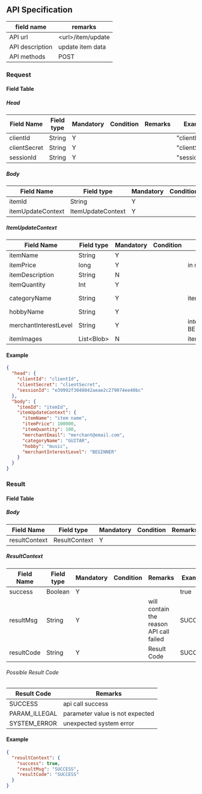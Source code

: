 ## API Specification

| field name      | remarks             |
| --------------- | ------------------- |
| API url         | \<url\>/item/update |
| API description | update item data    |
| API methods     | POST                |

### Request

#### Field Table

##### Head

| Field Name   | Field type | Mandatory | Condition | Remarks | Example        |
| ------------ | ---------- | --------- | --------- | ------- | -------------- |
| clientId     | String     | Y         |           |         | "clientId"     |
| clientSecret | String     | Y         |           |         | "clientSecret" |
| sessionId    | String     | Y         |           |         | "sessionId"    |

##### Body

| Field Name        | Field type        | Mandatory | Condition | Remarks | Example              |
| ----------------- | ----------------- | --------- | --------- | ------- | -------------------- |
| itemId            | String            | Y         |           |         | "merchant@email.com" |
| itemUpdateContext | ItemUpdateContext | Y         |           |         |                      |

##### ItemUpdateContext
| Field Name            | Field type   | Mandatory | Condition | Remarks                                                             | Example        |
| --------------------- | ------------ | --------- | --------- | ------------------------------------------------------------------- | -------------- |
| itemName              | String       | Y         |           |                                                                     | "item name"    |
| itemPrice             | long         | Y         |           | in rupiah                                                           | 100000         |
| itemDescription       | String       | N         |           |                                                                     |                |
| itemQuantity          | Int          | Y         |           |                                                                     | 10             |
| categoryName          | String       | Y         |           | item category name                                                  | "item category |
| hobbyName             | String       | Y         |           |                                                                     | "music"        |
| merchantInterestLevel | String       | Y         |           | interest level set by merchant<br> BEGINNER,INTERMEDIATE,ENTHUSIAST | "BEGINNER"     |
| itemImages            | List\<Blob\> | N         |           | item images                                                         |                |


#### Example

```json
{
  "head": {
    "clientId": "clientId",
    "clientSecret": "clientSecret",
    "sessionId": "e39992f3048042aeae2c279074ee40bc"
  },
  "body": {
    "itemId": "itemId",
    "itemUpdateContext": {
      "itemName": "item name", 
      "itemPrice": 100000,
      "itemQuantity": 100,
      "merchantEmail": "merchant@email.com",
      "categoryName": "GUITAR",
      "hobby": "music",
      "merchantInterestLevel": "BEGINNER"
    }
  }
}
```

### Result

#### Field Table

##### Body

| Field Name    | Field type    | Mandatory | Condition | Remarks | Example |
| ------------- | ------------- | --------- | --------- | ------- | ------- |
| resultContext | ResultContext | Y         |           |         |         |

##### ResultContext

| Field Name | Field type | Mandatory | Condition | Remarks                                 | Example |
| ---------- | ---------- | --------- | --------- | --------------------------------------- | ------- |
| success    | Boolean    | Y         |           |                                         | true    |
| resultMsg  | String     | Y         |           | will contain the reason API call failed | SUCCESS |
| resultCode | String     | Y         |           | Result Code                             | SUCCESS |

###### Possible Result Code

| Result Code   | Remarks                         |
| ------------- | ------------------------------- |
| SUCCESS       | api call success                |
| PARAM_ILLEGAL | parameter value is not expected |
| SYSTEM_ERROR  | unexpected system error         |

#### Example

```json
{
  "resultContext": {
    "success": true,
    "resultMsg": "SUCCESS",
    "resultCode": "SUCCESS"
  }
}
```
